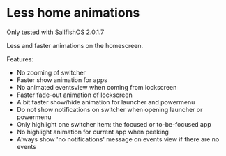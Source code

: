 # Less home animations

Only tested with SailfishOS 2.0.1.7

Less and faster animations on the homescreen.

Features:
- No zooming of switcher
- Faster show animation for apps
- No animated eventsview when coming from lockscreen
- Faster fade-out animation of lockscreen
- A bit faster show/hide animation for launcher and powermenu
- Do not show notifications on switcher when opening launcher or powermenu
- Only highlight one switcher item: the focused or to-be-focused app
- No highlight animation for current app when peeking
- Always show 'no notifications' message on events view if there are no events
